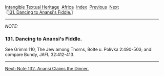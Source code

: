 [Intangible Textual Heritage](../../index)  [Africa](../index) 
[Index](index)  [Previous](jas130n)  [Next](jas132n)   
 \[[131. Dancing to Anansi's Fiddle.](jas131)\]

------------------------------------------------------------------------

*NOTE:* 

### 131. Dancing to Anansi's Fiddle.

See Grimm 110, The Jew among Thorns, Bolte u. Polívka 2:490-503; and
compare Bundy, JAFL 32:412-413.

------------------------------------------------------------------------

[Next: Note 132. Anansi Claims the Dinner.](jas132n)
